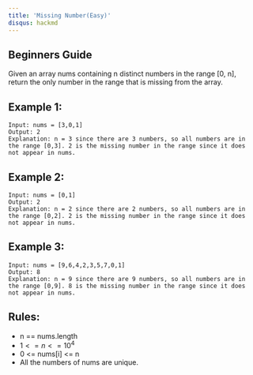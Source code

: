 ```yaml
---
title: 'Missing Number(Easy)'
disqus: hackmd
---
```


## Beginners Guide

Given an array nums containing n distinct numbers in the range [0, n], return the only number in the range that is missing from the array.

Example 1:
---
```go=
Input: nums = [3,0,1]
Output: 2
Explanation: n = 3 since there are 3 numbers, so all numbers are in the range [0,3]. 2 is the missing number in the range since it does not appear in nums.
```

Example 2:
---
```go=
Input: nums = [0,1]
Output: 2
Explanation: n = 2 since there are 2 numbers, so all numbers are in the range [0,2]. 2 is the missing number in the range since it does not appear in nums.
```

Example 3:
---
```go=
Input: nums = [9,6,4,2,3,5,7,0,1]
Output: 8
Explanation: n = 9 since there are 9 numbers, so all numbers are in the range [0,9]. 8 is the missing number in the range since it does not appear in nums.
```

Rules:
---
* n == nums.length
* $1 <= n <= 10^4$
* 0 <= nums[i] <= n
* All the numbers of nums are unique.
